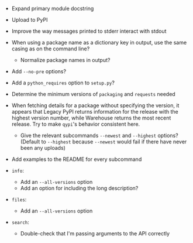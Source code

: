 - Expand primary module docstring
- Upload to PyPI
- Improve the way messages printed to stderr interact with stdout
- When using a package name as a dictionary key in output, use the same casing
  as on the command line?
    - Normalize package names in output?
- Add `--no-pre` options?
- Add a `python_requires` option to `setup.py`?
- Determine the minimum versions of `packaging` and `requests` needed
- When fetching details for a package without specifying the version, it
  appears that Legacy PyPI returns information for the release with the highest
  version number, while Warehouse returns the most recent release.  Try to make
  ``qypi``'s behavior consistent here.
    - Give the relevant subcommands ``--newest`` and ``--highest`` options?
      (Default to ``--highest`` because ``--newest`` would fail if there have
      never been any uploads)
- Add examples to the README for every subcommand

- `info`:
    - Add an `--all-versions` option
    - Add an option for including the long description?
- `files`:
    - Add an `--all-versions` option
- `search`:
    - Double-check that I'm passing arguments to the API correctly
